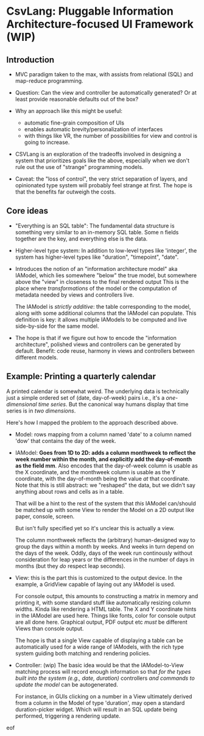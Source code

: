 # CsvLang: Pluggable Information Architecture-focused UI Framework (WIP)

## Introduction

* MVC paradigm taken to the max, with assists from relational (SQL) and
  map-reduce programming.

* Question: Can the view and controller be automatically generated? Or at least
  provide reasonable defaults out of the box?

* Why an approach like this might be useful:
  *  automatic fine-grain composition of UIs
  *  enables automatic brevity/personalization of interfaces
  *  with things like VR, the number of possibilities
     for view and control is going to increase.

* CSVLang is an exploration of the tradeoffs involved in designing a system
  that prioritizes goals like the above, especially when we don't rule out
  the use of "strange" programming models.

* Caveat: the "loss of control", the very strict separation of layers, and
  opinionated type system will probably feel strange at first. The hope is that
  the benefits far outweigh the costs.

## Core ideas

* "Everything is an SQL table": The fundamental data structure is something
  very similar to an in-memory SQL table. Some n fields together are the key,
  and everything else is the data.

* Higher-level type system: In addition to low-level types like 'integer',
  the system has higher-level types like "duration", "timepoint", "date".

* Introduces the notion of an "information architecture model" aka IAModel,
  which lies somewhere "below" the true model, but somewhere above the "view" in
  closeness to the final rendered output This is the place
  where *transformations* of the model or the computation of metadata needed
  by views and controllers live.
  
  The IAModel is *strictly additive*: the table corresponding to the model,
  along with some additional columns that the IAModel can populate. This
  definition is key: it allows multiple IAModels to be computed and
  live side-by-side for the same model.

* The hope is that if we figure out how to encode the "information architecture",
  polished views and controllers can be generated by default. Benefit: code
  reuse, harmony in views and controllers between different models.

## Example: Printing a quarterly calendar

A printed calendar is somewhat weird. The underlying data is technically
just a simple ordered set of (date, day-of-week) pairs i.e.,
it's a *one-dimensional time series*. But the canonical way humans display
that time series is in *two dimensions*.

Here's how I mapped the problem to the approach described above.

* Model: rows mapping from a column named 'date' to a column named 'dow' that
  contains the day of the week.

* IAModel: **Goes from 1D to 2D: adds a column monthweek to reflect the week
  number within the month, and explicitly add the day-of-month as the field
  mm**. Also encodes that the day-of-week column is usable as the X coordinate,
  and the monthweek column is usable as the Y coordinate, with the day-of-month
  being the value *at* that coordinate. Note that this is still abstract: we
  "reshaped" the data, but we didn't say anything about rows and cells as in
  a table.

  That will be a hint to the rest of the system that *this* IAModel can/should
  be matched up with some View to render the Model on a 2D output like paper,
  console, screen.

  But isn't fully specified yet so it's unclear this is actually a view.

  The column monthweek reflects the (arbitrary) human-designed way to group the
  days within a month by weeks. And weeks in turn depend on the days of the
  week. Oddly, days of the week run continously without consideration for leap
  years or the differences in the number of days in months (but they *do*
  respect leap seconds).

* View: this is the part this is customized to the output device. In the example,
  a GridView capable of laying out any IAModel is used.

  For console output, this amounts to constructing a matrix in memory and
  printing it, with some standard stuff like automatically resizing column
  widths. Kinda like rendering a HTML table. The X and Y coordinate hints
  in the IAModel are used here. Things like fonts, color for console output are
  all done here. Graphical output, PDF output etc *must* be different Views
  than console output.

  The hope is that a single View capable of displaying a table can be
  automatically used for a wide range of IAModels, with the rich type system
  guiding both matching and rendering policies.

* Controller: (wip) The basic idea would be that the IAModel-to-View matching
  process will record enough information so that *for the types built into
  the system (e.g., date, duration)* controllers *and commands to update
  the model* can be autogenerated.

  For instance, in GUIs clicking on a number in a View ultimately derived
  from a column in the Model of type 'duration', may open a standard
  duration-picker widget. Which will result in an SQL update being performed,
  triggering a rendering update.

eof
